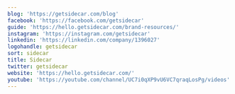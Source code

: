 ```yaml
---
blog: 'https://getsidecar.com/blog'
facebook: 'https://facebook.com/getsidecar'
guide: 'https://hello.getsidecar.com/brand-resources/'
instagram: 'https://instagram.com/getsidecar'
linkedin: 'https://linkedin.com/company/1396027'
logohandle: getsidecar
sort: sidecar
title: Sidecar
twitter: getsidecar
website: 'https://hello.getsidecar.com/'
youtube: 'https://youtube.com/channel/UC7i0qXP9vU6VC7qraqLosPg/videos'
---
```

